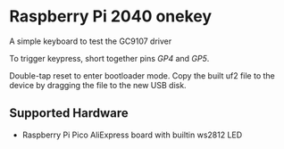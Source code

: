 # Raspberry Pi 2040 onekey

A simple keyboard to test the GC9107 driver

To trigger keypress, short together pins *GP4* and *GP5*.

Double-tap reset to enter bootloader mode. Copy the built uf2 file to the device by dragging the file to the new USB disk.

## Supported Hardware

* Raspberry Pi Pico AliExpress board with builtin ws2812 LED


